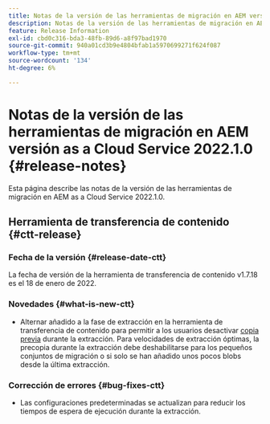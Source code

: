 ```yaml
---
title: Notas de la versión de las herramientas de migración en AEM versión as a Cloud Service 2022.1.0
description: Notas de la versión de las herramientas de migración en AEM versión as a Cloud Service 2022.1.0
feature: Release Information
exl-id: cbd0c316-bda3-48fb-89d6-a8f97bad1970
source-git-commit: 940a01cd3b9e4804bfab1a5970699271f624f087
workflow-type: tm+mt
source-wordcount: '134'
ht-degree: 6%

---
```


# Notas de la versión de las herramientas de migración en AEM versión as a Cloud Service 2022.1.0 {#release-notes}

Esta página describe las notas de la versión de las herramientas de migración en AEM as a Cloud Service 2022.1.0.

## Herramienta de transferencia de contenido {#ctt-release}

### Fecha de la versión {#release-date-ctt}

La fecha de versión de la herramienta de transferencia de contenido v1.7.18 es el 18 de enero de 2022.

### Novedades {#what-is-new-ctt}

* Alternar añadido a la fase de extracción en la herramienta de transferencia de contenido para permitir a los usuarios desactivar [copia previa](https://experienceleague.adobe.com/docs/experience-manager-cloud-service/moving/cloud-migration/content-transfer-tool/handling-large-content-repositories.html?lang=en) durante la extracción. Para velocidades de extracción óptimas, la precopia durante la extracción debe deshabilitarse para los pequeños conjuntos de migración o si solo se han añadido unos pocos blobs desde la última extracción.

### Corrección de errores {#bug-fixes-ctt}

* Las configuraciones predeterminadas se actualizan para reducir los tiempos de espera de ejecución durante la extracción.
